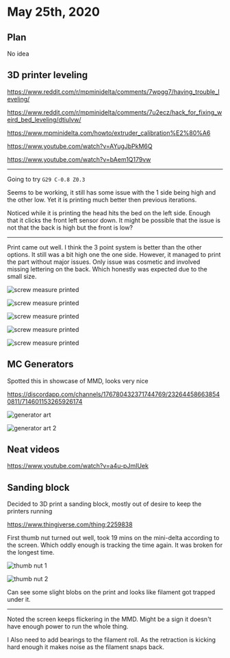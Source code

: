 # May 25th, 2020

## Plan

No idea

## 3D printer leveling

https://www.reddit.com/r/mpminidelta/comments/7wpgg7/having_trouble_leveling/

https://www.reddit.com/r/mpminidelta/comments/7u2ecz/hack_for_fixing_weird_bed_leveling/dtiulvw/

https://www.mpminidelta.com/howto/extruder_calibration%E2%80%A6

https://www.youtube.com/watch?v=AYugJbPkM6Q

https://www.youtube.com/watch?v=bAem1Q179vw

---

Going to try `G29 C-0.8 Z0.3`

Seems to be working, it still has some issue with the 1 side being high and the other low. Yet it is printing much better then previous iterations.

Noticed while it is printing the head hits the bed on the left side. Enough that it clicks the front left sensor down. It might be possible that the issue is not that the back is high but the front is low?

---

Print came out well. I think the 3 point system is better than the other options. It still was a bit high one the one side. However, it managed to print the part without major issues. Only issue was cosmetic and involved missing lettering on the back. Which honestly was expected due to the small size.

![screw measure printed](images/2020_05_25_17.57.47.jpg)

![screw measure printed](images/2020_05_25_17.57.50.jpg)

![screw measure printed](images/2020_05_25_18.03.31.jpg)

![screw measure printed](images/2020_05_25_18.10.57.jpg)

![screw measure printed](images/2020_05_25_18.55.32.jpg)

## MC Generators

Spotted this in showcase of MMD, looks very nice

https://discordapp.com/channels/176780432371744769/232644586638540811/714601153265926174

![generator art](images/2020_05_25_neatGeneratorArt.png)

![generator art 2](images/2020_05_25_neatGeneratorArt2.png)

## Neat videos

https://www.youtube.com/watch?v=a4u-pJmIUek

## Sanding block

Decided to 3D print a sanding block, mostly out of desire to keep the printers running

https://www.thingiverse.com/thing:2259838

First thumb nut turned out well, took 19 mins on the mini-delta according to the screen. Which oddly enough is tracking the time again. It was broken for the longest time.

![thumb nut 1](images/2020_05_25_21.30.52.jpg)

![thumb nut 2](images/2020_05_25_21.31.13.jpg)

Can see some slight blobs on the print and looks like filament got trapped under it.

---

Noted the screen keeps flickering in the MMD. Might be a sign it doesn't have enough power to run the whole thing.

I Also need to add bearings to the filament roll. As the retraction is kicking hard enough it makes noise as the filament snaps back.
